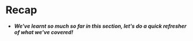# Recap
- ***We've learnt so much so far in this section, let's do a quick refresher of what we've covered!***
